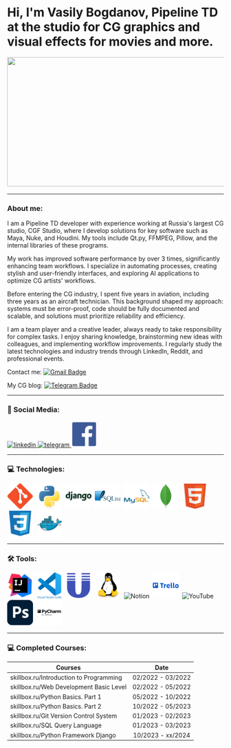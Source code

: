 <br clear="both">

# Hi, I'm Vasily Bogdanov, Pipeline TD at the studio for CG graphics and visual effects for movies and more.

<div align="center">
  <img height="300" width="600" src="https://user-images.githubusercontent.com/74038190/225813708-98b745f2-7d22-48cf-9150-083f1b00d6c9.gif"  />
</div>

---

### About me:
I am a Pipeline TD developer with experience working at Russia's largest CG studio, CGF Studio, where I develop solutions for key software such as Maya, Nuke, and Houdini. 
My tools include Qt.py, FFMPEG, Pillow, and the internal libraries of these programs.

My work has improved software performance by over 3 times, significantly enhancing team workflows. 
I specialize in automating processes, creating stylish and user-friendly interfaces, and exploring AI applications to optimize CG artists' workflows.

Before entering the CG industry, I spent five years in aviation, including three years as an aircraft technician. 
This background shaped my approach: systems must be error-proof, code should be fully documented and scalable, and solutions must prioritize reliability and efficiency.

I am a team player and a creative leader, always ready to take responsibility for complex tasks. 
I enjoy sharing knowledge, brainstorming new ideas with colleagues, and implementing workflow improvements. 
I regularly study the latest technologies and industry trends through LinkedIn, Reddit, and professional events.

Contact me:  [![Gmail Badge](https://img.shields.io/badge/-Gmail-red?style=flat&logo=Gmail&logoColor=white)](mailto:realbogdanov@gmail.com)

My CG blog: [![Telegram Badge](https://img.shields.io/badge/-CG_blog-blue?style=flat&logo=Telegram&logoColor=white)](https://t.me/cgb_official)

---

### 🤝 Social Media:

  <div id="badges">
    <a href="https://www.linkedin.com/in/vasiliy-bogdanov-887714268/" target="_blank">
      <img src="https://cdn-icons-png.flaticon.com/512/2504/2504799.png" width="60" height="60" alt="linkedin" />
    </a>
    <a href="https://t.me/realbogdanov" target="_blank">
      <img src="https://cdn-icons-png.flaticon.com/512/2111/2111646.png" width="60" height="60" alt="telegram" />
    </a>
    <a href="https://www.facebook.com/yukozar" target="_blank">
      <img src="https://github.com/devicons/devicon/blob/master/icons/facebook/facebook-original.svg" width="60" height="60" alt="facebook" />
    </a>
  </div>

---

### 💻 Technologies:

<div>
  <img src="https://github.com/devicons/devicon/blob/master/icons/git/git-original.svg" title="git" alt="git" width="60" height="60"/>&nbsp
  <img src="https://github.com/devicons/devicon/blob/master/icons/python/python-original.svg" title="python" alt="python" width="60" height="60"/>&nbsp
  <img src="https://github.com/devicons/devicon/blob/master/icons/django/django-plain-wordmark.svg" title="django" alt="django" width="60" height="60"/>&nbsp
  <img src="https://github.com/devicons/devicon/blob/master/icons/sqlite/sqlite-original-wordmark.svg" title="sqlite" alt="sqlite" width="60" height="60"/>&nbsp
  <img src="https://github.com/devicons/devicon/blob/master/icons/mysql/mysql-original-wordmark.svg" title="mysql" alt="mysql" width="60" height="60"/>&nbsp
  <img src="https://github.com/devicons/devicon/blob/master/icons/mongodb/mongodb-original.svg" title="mongodb" alt="mongodb" width="60" height="60"/>&nbsp
  <img src="https://github.com/devicons/devicon/blob/master/icons/html5/html5-original.svg" title="html5" alt="html5" width="60" height="60"/>&nbsp
  <img src="https://github.com/devicons/devicon/blob/master/icons/css3/css3-original.svg" title="css" alt="css" width="60" height="60"/>&nbsp
  <img src="https://github.com/devicons/devicon/blob/master/icons/docker/docker-original.svg" title="docker" alt="docker" width="60" height="60"/>&nbsp
</div>

---

### 🛠 Tools:

<div>
  <img src="https://github.com/devicons/devicon/blob/master/icons/intellij/intellij-original.svg" title="intellij" alt="intellij" width="60" height="60"/>&nbsp;
  <img src="https://github.com/devicons/devicon/blob/master/icons/vscode/vscode-original-wordmark.svg" title="vscode" alt="vscode" width="60" height="60"/>&nbsp;
  <img src="https://github.com/devicons/devicon/blob/master/icons/unix/unix-original.svg" title="unix" alt="unix" width="60" height="60"/>&nbsp;
  <img src="https://github.com/devicons/devicon/blob/master/icons/linux/linux-original.svg" title="linux" alt="linux" width="60" height="60"/>&nbsp;
  <img src="https://upload.wikimedia.org/wikipedia/commons/e/e9/Notion-logo.svg" title="Notion" alt="Notion" width="60" height="60"/>&nbsp;
  <img src="https://github.com/devicons/devicon/blob/master/icons/trello/trello-plain-wordmark.svg" title="trello" alt="trello" width="60" height="60"/>&nbsp;
  <img src="https://upload.wikimedia.org/wikipedia/commons/9/9e/YouTube_Logo_%282013-2017%29.svg" title="YouTube" alt="YouTube" width="60" height="60"/>&nbsp;
  <img src="https://github.com/devicons/devicon/blob/master/icons/photoshop/photoshop-plain.svg" title="photoshop" alt="photoshop" width="60" height="60"/>&nbsp;
  <img src="https://github.com/devicons/devicon/blob/master/icons/pycharm/pycharm-original-wordmark.svg" title="pycharm" alt="pycharm" width="60" height="60"/>&nbsp;
</div>

---

### 💻 Completed Courses:

| Courses                                                       | Date              |
| --------------------------------------------------------------| :---------------: |
| skillbox.ru/Introduction to Programming                       | 02/2022 - 03/2022 |
| skillbox.ru/Web Development Basic Level                       | 02/2022 - 05/2022 |
| skillbox.ru/Python Basics. Part 1                              | 05/2022 - 10/2022 |
| skillbox.ru/Python Basics. Part 2                              | 10/2022 - 05/2023 |
| skillbox.ru/Git Version Control System                         | 01/2023 - 02/2023 |
| skillbox.ru/SQL Query Language                                 | 01/2023 - 03/2023 |
| skillbox.ru/Python Framework Django                            | 10/2023 - xx/2024 |

